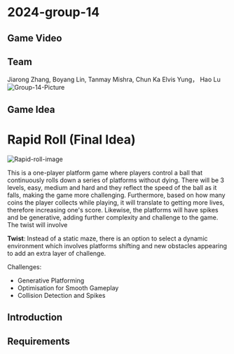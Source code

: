 # 2024-group-14

## Game Video

## Team
Jiarong Zhang, Boyang Lin, Tanmay Mishra, Chun Ka Elvis Yung， Hao Lu
![Group-14-Picture](https://github.com/UoB-COMSM0110/2024-group-14/blob/main/images/group-14-image.jpeg)

## Game Idea

# Rapid Roll (Final Idea)
![Rapid-roll-image](https://github.com/UoB-COMSM0110/2024-group-14/blob/main/images/rapid-roll.jpg)

This is a one-player platform game where players control a ball that continuously rolls down a series of platforms without dying. There will be 3 levels, easy, medium and hard and they reflect the speed of the ball as it falls, making the game more challenging. Furthermore, based on how many coins the player collects while playing, it will translate to getting more lives, therefore increasing one's score. Likewise, the platforms will have spikes and be generative, adding further complexity and challenge to the game. The twist will involve 

**Twist**: Instead of a static maze, there is an option to select a dynamic environment which involves platforms shifting and new obstacles appearing to add an extra layer of challenge. 

Challenges:
- Generative Platforming 
- Optimisation for Smooth Gameplay
- Collision Detection and Spikes 

## Introduction 

## Requirements

